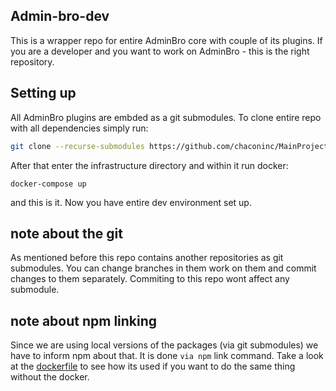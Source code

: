 ## Admin-bro-dev

This is a wrapper repo for entire AdminBro core with couple of its plugins. If you are a developer and you want to work on AdminBro - this is the right repository.

## Setting up

All AdminBro plugins are embded as a git submodules. To clone entire repo with all dependencies simply run:

```bash
git clone --recurse-submodules https://github.com/chaconinc/MainProject
```

After that enter the infrastructure directory and within it run docker:

```
docker-compose up
```

and this is it. Now you have entire dev environment set up.

## note about the git

As mentioned before this repo contains another repositories as git submodules. You can change branches in them work on them and commit changes to them separately. Commiting to this repo wont affect any submodule.

## note about npm linking

Since we are using local versions of the packages (via git submodules) we 
have to inform npm about that. It is done `via npm` link command. Take a look at the [dockerfile](infrastructure/Dockerfile) to see how its used if you want to do the same thing without the docker.



